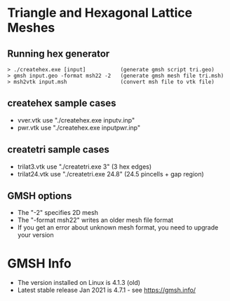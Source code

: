 # Triangle and Hexagonal Lattice Meshes

## Running hex generator

    > ./createhex.exe [input]           (generate gmsh script tri.geo)
    > gmsh input.geo -format msh22 -2   (generate gmsh mesh file tri.msh)
    > msh2vtk input.msh                 (convert msh file to vtk file)

## createhex sample cases
* vver.vtk  use "./createhex.exe inputv.inp"
* pwr.vtk   use "./createhex.exe inputpwr.inp"

## createtri sample cases
* trilat3.vtk  use "./createtri.exe 3"      (3 hex edges)
* trilat24.vtk use "./createtri.exe 24.8"   (24.5 pincells + gap region)

## GMSH options
* The "-2" specifies 2D mesh
* The "-format msh22" writes an older mesh file format
* If you get an error about unknown mesh format, you need to upgrade your version

# GMSH Info

* The version installed on Linux is 4.1.3 (old)
* Latest stable release Jan 2021 is 4.7.1 - see https://gmsh.info/

